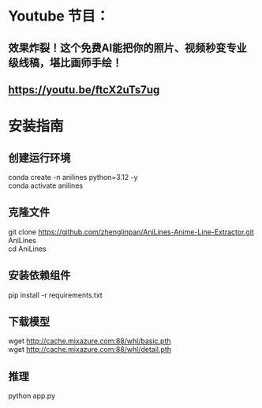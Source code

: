 # Youtube 节目：
## 效果炸裂！这个免费AI能把你的照片、视频秒变专业级线稿，堪比画师手绘！
## https://youtu.be/ftcX2uTs7ug

# 安装指南
## 创建运行环境
conda create -n anilines python=3.12 -y  
conda activate anilines  

## 克隆文件
git clone https://github.com/zhenglinpan/AniLines-Anime-Line-Extractor.git AniLines  
cd AniLines  

## 安装依赖组件
pip install -r requirements.txt  

## 下载模型
wget http://cache.mixazure.com:88/whl/basic.pth  
wget http://cache.mixazure.com:88/whl/detail.pth  

## 推理
python app.py  




  












 
















